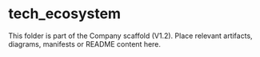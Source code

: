 # tech_ecosystem
This folder is part of the Company scaffold (V1.2).
Place relevant artifacts, diagrams, manifests or README content here.
